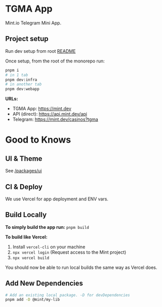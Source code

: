 # TGMA App
Mint.io Telegram Mini App.

## Project setup
Run dev setup from root [README](../../README.md)

Once setup, from the root of the monorepo run:
```bash
pnpm i
# in 1 tab
pnpm dev:infra
# in another tab
pnpm dev:webapp
```

**URLs:**
- TGMA App: https://mint.dev
- API (direct): https://api.mint.dev/api
- Telegram: https://mint.dev/casinos?tgma

# Good to Knows

## UI & Theme
See [/packages/ui](`../../packages/ui/README.md`)

## CI & Deploy
We use Vercel for app deployment and ENV vars.

## Build Locally
**To simply build the app run:** `pnpm build`

**To build like Vercel:**
1. Install `vercel-cli` on your machine
1. `npx vercel login` (Request access to the Mint project)
1. `npx vercel build`

You should now be able to run local builds the same way as Vercel does.

## Add New Dependencies
```bash
# Add an existing local package. -D for devDependencies 
pnpm add -D @mint/my-lib
```
